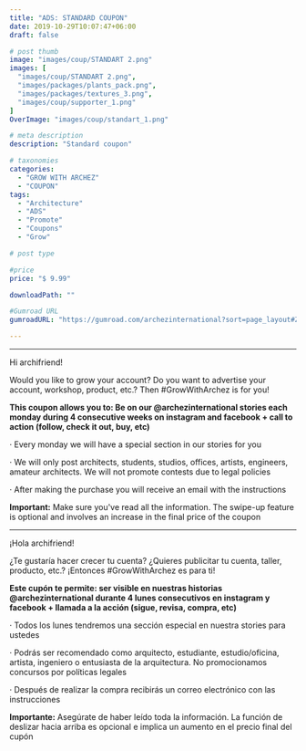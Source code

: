 ```yaml
---
title: "ADS: STANDARD COUPON"
date: 2019-10-29T10:07:47+06:00
draft: false

# post thumb
image: "images/coup/STANDART 2.png"
images: [
  "images/coup/STANDART 2.png",
  "images/packages/plants_pack.png",
  "images/packages/textures_3.png",
  "images/coup/supporter_1.png"
]
OverImage: "images/coup/standart_1.png"

# meta description
description: "Standard coupon"

# taxonomies
categories:
  - "GROW WITH ARCHEZ"
  - "COUPON"
tags:
  - "Architecture"
  - "ADS"
  - "Promote"
  - "Coupons"
  - "Grow"

# post type

#price
price: "$ 9.99"

downloadPath: ""

#Gumroad URL
gumroadURL: "https://gumroad.com/archezinternational?sort=page_layout#ZtswU"

---
```


___

Hi archifriend!

Would you like to grow your account? Do you want to advertise your account, workshop, product, etc.? Then #GrowWithArchez is for you!

**This coupon allows you to: Be on our @archezinternational stories each monday during 4 consecutive weeks on instagram and facebook + call to action (follow, check it out, buy, etc)**

· Every monday we will have a special section in our stories for you

· We will only post architects, students, studios, offices, artists, engineers, amateur architects. We will not promote contests due to legal policies

· After making the purchase you will receive an email with the instructions

**Important:** Make sure you've read all the information. The swipe-up feature is optional and involves an increase in the final price of the coupon

_____

¡Hola archifriend!

¿Te gustaría hacer crecer tu cuenta? ¿Quieres publicitar tu cuenta, taller, producto, etc.? ¡Entonces #GrowWithArchez es para ti!

**Este cupón te permite: ser visible en nuestras historias @archezinternational durante 4 lunes consecutivos en instagram y facebook + llamada a la acción (sigue, revisa, compra, etc)**

· Todos los lunes tendremos una sección especial en nuestra stories para ustedes

· Podrás ser recomendado como arquitecto, estudiante, estudio/oficina, artista, ingeniero o entusiasta de la arquitectura. No promocionamos concursos por políticas legales

· Después de realizar la compra recibirás un correo electrónico con las instrucciones

**Importante:** Asegúrate de haber leído toda la información. La función de deslizar hacia arriba es opcional e implica un aumento en el precio final del cupón